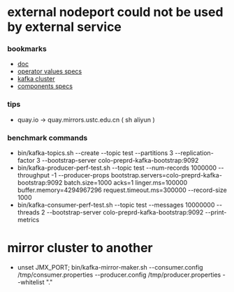 # external nodeport could not be used by external service

### bookmarks
- [doc](https://strimzi.io/docs/operators/latest/deploying.html#deploying-cluster-operator-helm-chart-str)
- [operator values specs](https://github.com/strimzi/strimzi-kafka-operator/tree/0.27.1/helm-charts/helm3/strimzi-kafka-operator#configuration)
- [kafka cluster](https://strimzi.io/docs/operators/latest/deploying.html#deploying-kafka-cluster-str)
- [components specs](https://strimzi.io/docs/operators/latest/configuring.html#assembly-deployment-configuration-str)

### tips
- quay.io -> quay.mirrors.ustc.edu.cn ( sh aliyun )

### benchmark commands
- bin/kafka-topics.sh --create --topic test --partitions 3 --replication-factor 3 --bootstrap-server colo-preprd-kafka-bootstrap:9092
- bin/kafka-producer-perf-test.sh --topic test --num-records 1000000 --throughput -1 --producer-props bootstrap.servers=colo-preprd-kafka-bootstrap:9092 batch.size=1000 acks=1 linger.ms=100000 buffer.memory=4294967296 request.timeout.ms=300000 --record-size 1000
- bin/kafka-consumer-perf-test.sh --topic test --messages 10000000 --threads 2 --bootstrap-server colo-preprd-kafka-bootstrap:9092 --print-metrics

# mirror cluster to another
- unset JMX_PORT; bin/kafka-mirror-maker.sh --consumer.config /tmp/consumer.properties --producer.config /tmp/producer.properties  --whitelist "."
